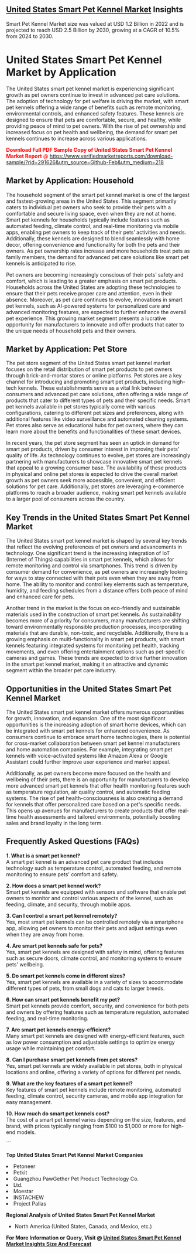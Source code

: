<h2><a href="https://www.verifiedmarketreports.com/download-sample/?rid=291626&amp;utm_source=Github-Feb&amp;utm_medium=218" target="_blank">United States Smart Pet Kennel Market</a> Insights</h2><p>Smart Pet Kennel Market size was valued at USD 1.2 Billion in 2022 and is projected to reach USD 2.5 Billion by 2030, growing at a CAGR of 10.5% from 2024 to 2030.</p><p> <h1>United States Smart Pet Kennel Market by Application</h1> <p>The United States smart pet kennel market is experiencing significant growth as pet owners continue to invest in advanced pet care solutions. The adoption of technology for pet welfare is driving the market, with smart pet kennels offering a wide range of benefits such as remote monitoring, environmental controls, and enhanced safety features. These kennels are designed to ensure that pets are comfortable, secure, and healthy, while providing peace of mind to pet owners. With the rise of pet ownership and increased focus on pet health and wellbeing, the demand for smart pet kennels continues to increase across various applications. </p> <p><p><span class=""><span style="color: #ff0000;"><strong>Download Full PDF Sample Copy of United States Smart Pet Kennel Market Report</strong> @ </span><a href="https://www.verifiedmarketreports.com/download-sample/?rid=291626&amp;utm_source=Github-Feb&amp;utm_medium=218" target="_blank">https://www.verifiedmarketreports.com/download-sample/?rid=291626&amp;utm_source=Github-Feb&amp;utm_medium=218</a></span></p></p> <h2>Market by Application: Household</h2> <p>The household segment of the smart pet kennel market is one of the largest and fastest-growing areas in the United States. This segment primarily caters to individual pet owners who seek to provide their pets with a comfortable and secure living space, even when they are not at home. Smart pet kennels for households typically include features such as automated feeding, climate control, and real-time monitoring via mobile apps, enabling pet owners to keep track of their pets’ activities and needs. Additionally, these kennels are designed to blend seamlessly with home decor, offering convenience and functionality for both the pets and their owners. As pet ownership rates increase and more households treat pets as family members, the demand for advanced pet care solutions like smart pet kennels is anticipated to rise. </p> <p>Pet owners are becoming increasingly conscious of their pets’ safety and comfort, which is leading to a greater emphasis on smart pet products. Households across the United States are adopting these technologies to ensure that their pets receive proper care and attention, even in their absence. Moreover, as pet care continues to evolve, innovations in smart pet kennels, such as AI-powered systems for personalized care and advanced monitoring features, are expected to further enhance the overall pet experience. This growing market segment presents a lucrative opportunity for manufacturers to innovate and offer products that cater to the unique needs of household pets and their owners.</p> <h2>Market by Application: Pet Store</h2> <p>The pet store segment of the United States smart pet kennel market focuses on the retail distribution of smart pet products to pet owners through brick-and-mortar stores or online platforms. Pet stores are a key channel for introducing and promoting smart pet products, including high-tech kennels. These establishments serve as a vital link between consumers and advanced pet care solutions, often offering a wide range of products that cater to different types of pets and their specific needs. Smart pet kennels available in pet stores typically come with various configurations, catering to different pet sizes and preferences, along with additional features like video surveillance and automated cleaning systems. Pet stores also serve as educational hubs for pet owners, where they can learn more about the benefits and functionalities of these smart devices. </p> <p>In recent years, the pet store segment has seen an uptick in demand for smart pet products, driven by consumer interest in improving their pets’ quality of life. As technology continues to evolve, pet stores are increasingly partnering with manufacturers to showcase innovative smart pet kennels that appeal to a growing consumer base. The availability of these products in physical and online pet stores is expected to drive the overall market growth as pet owners seek more accessible, convenient, and efficient solutions for pet care. Additionally, pet stores are leveraging e-commerce platforms to reach a broader audience, making smart pet kennels available to a larger pool of consumers across the country.</p> <h2>Key Trends in the United States Smart Pet Kennel Market</h2> <p>The United States smart pet kennel market is shaped by several key trends that reflect the evolving preferences of pet owners and advancements in technology. One significant trend is the increasing integration of IoT (Internet of Things) capabilities in smart pet kennels, which allows for remote monitoring and control via smartphones. This trend is driven by consumer demand for convenience, as pet owners are increasingly looking for ways to stay connected with their pets even when they are away from home. The ability to monitor and control key elements such as temperature, humidity, and feeding schedules from a distance offers both peace of mind and enhanced care for pets.</p> <p>Another trend in the market is the focus on eco-friendly and sustainable materials used in the construction of smart pet kennels. As sustainability becomes more of a priority for consumers, many manufacturers are shifting toward environmentally responsible production processes, incorporating materials that are durable, non-toxic, and recyclable. Additionally, there is a growing emphasis on multi-functionality in smart pet products, with smart kennels featuring integrated systems for monitoring pet health, tracking movements, and even offering entertainment options such as pet-specific cameras and games. These trends are expected to drive further innovation in the smart pet kennel market, making it an attractive and dynamic segment within the broader pet care industry.</p> <h2>Opportunities in the United States Smart Pet Kennel Market</h2> <p>The United States smart pet kennel market offers numerous opportunities for growth, innovation, and expansion. One of the most significant opportunities is the increasing adoption of smart home devices, which can be integrated with smart pet kennels for enhanced convenience. As consumers continue to embrace smart home technologies, there is potential for cross-market collaboration between smart pet kennel manufacturers and home automation companies. For example, integrating smart pet kennels with voice-activated systems like Amazon Alexa or Google Assistant could further improve user experience and market appeal.</p> <p>Additionally, as pet owners become more focused on the health and wellbeing of their pets, there is an opportunity for manufacturers to develop more advanced smart pet kennels that offer health monitoring features such as temperature regulation, air quality control, and automatic feeding systems. The rise of pet health-consciousness is also creating a demand for kennels that offer personalized care based on a pet's specific needs. This opens up avenues for manufacturers to create products that offer real-time health assessments and tailored environments, potentially boosting sales and brand loyalty in the long term.</p> <h2>Frequently Asked Questions (FAQs)</h2> <p><strong>1. What is a smart pet kennel?</strong><br> A smart pet kennel is an advanced pet care product that includes technology such as temperature control, automated feeding, and remote monitoring to ensure pets' comfort and safety.</p> <p><strong>2. How does a smart pet kennel work?</strong><br> Smart pet kennels are equipped with sensors and software that enable pet owners to monitor and control various aspects of the kennel, such as feeding, climate, and security, through mobile apps.</p> <p><strong>3. Can I control a smart pet kennel remotely?</strong><br> Yes, most smart pet kennels can be controlled remotely via a smartphone app, allowing pet owners to monitor their pets and adjust settings even when they are away from home.</p> <p><strong>4. Are smart pet kennels safe for pets?</strong><br> Yes, smart pet kennels are designed with safety in mind, offering features such as secure doors, climate control, and monitoring systems to ensure pets' wellbeing.</p> <p><strong>5. Do smart pet kennels come in different sizes?</strong><br> Yes, smart pet kennels are available in a variety of sizes to accommodate different types of pets, from small dogs and cats to larger breeds.</p> <p><strong>6. How can smart pet kennels benefit my pet?</strong><br> Smart pet kennels provide comfort, security, and convenience for both pets and owners by offering features such as temperature regulation, automated feeding, and real-time monitoring.</p> <p><strong>7. Are smart pet kennels energy-efficient?</strong><br> Many smart pet kennels are designed with energy-efficient features, such as low power consumption and adjustable settings to optimize energy usage while maintaining pet comfort.</p> <p><strong>8. Can I purchase smart pet kennels from pet stores?</strong><br> Yes, smart pet kennels are widely available in pet stores, both in physical locations and online, offering a variety of options for different pet needs.</p> <p><strong>9. What are the key features of a smart pet kennel?</strong><br> Key features of smart pet kennels include remote monitoring, automated feeding, climate control, security cameras, and mobile app integration for easy management.</p> <p><strong>10. How much do smart pet kennels cost?</strong><br> The cost of a smart pet kennel varies depending on the size, features, and brand, with prices typically ranging from $100 to $1,000 or more for high-end models.</p> ```</p><p><strong>Top United States Smart Pet Kennel Market Companies</strong></p><div data-test-id=""><p><li>Petoneer</li><li> Petkit</li><li> Guangzhou PawGether Pet Product Technology Co.</li><li> Ltd.</li><li> Moestar</li><li> INSTACHEW</li><li> Project Pallas</li></p><div><strong>Regional Analysis of&nbsp;United States Smart Pet Kennel Market</strong></div><ul><li dir="ltr"><p dir="ltr">North America&nbsp;(United States, Canada, and Mexico, etc.)</p></li></ul><p><strong>For More Information or Query, Visit @&nbsp;</strong><strong><a href="https://www.verifiedmarketreports.com/product/smart-pet-kennel-market/?utm_source=Github-Feb&amp;utm_medium=218" target="_blank">United States Smart Pet Kennel Market Insights Size And Forecast</a></strong></p></div>

